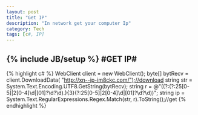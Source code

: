 ```yaml
---
layout: post
title: "Get IP"
description: "In network get your computer Ip"
category: Tech
tags: [c#, IP]
---
```

{% include JB/setup %}
#GET IP#
------
{% highlight c# %}
WebClient client = new WebClient();
byte[] bytRecv = client.DownloadData( "http://xn--ip-im8ckc.com/");//download
string str = System.Text.Encoding.UTF8.GetString(bytRecv);
string r = @"((?:(?:25[0-5]|2[0-4]\d|[01]?\d?\d)\.){3}(?:25[0-5]|2[0-4]\d|[01]?\d?\d))";
string ip = System.Text.RegularExpressions.Regex.Match(str, r).ToString();//get 
{% endhighlight %}
